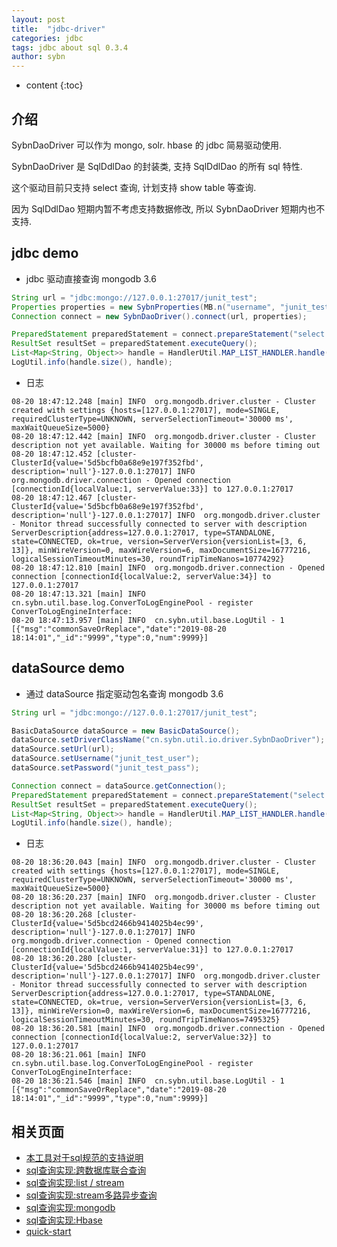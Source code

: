 ```yaml
---
layout: post
title:  "jdbc-driver"
categories: jdbc
tags: jdbc about sql 0.3.4
author: sybn
---
```


* content
{:toc}

## 介绍

SybnDaoDriver 可以作为 mongo, solr. hbase 的 jdbc 简易驱动使用.

SybnDaoDriver 是 SqlDdlDao 的封装类, 支持 SqlDdlDao 的所有 sql 特性.

这个驱动目前只支持 select 查询, 计划支持 show table 等查询.

因为 SqlDdlDao 短期内暂不考虑支持数据修改, 所以 SybnDaoDriver 短期内也不支持.






##  jdbc demo

* jdbc 驱动直接查询 mongodb 3.6

```java
String url = "jdbc:mongo://127.0.0.1:27017/junit_test";
Properties properties = new SybnProperties(MB.n("username", "junit_test_user", "password", "junit_test_pass"));
Connection connect = new SybnDaoDriver().connect(url, properties);

PreparedStatement preparedStatement = connect.prepareStatement("select * from sybn_junit_crud_test_entry limit 1");
ResultSet resultSet = preparedStatement.executeQuery();
List<Map<String, Object>> handle = HandlerUtil.MAP_LIST_HANDLER.handle(resultSet);
LogUtil.info(handle.size(), handle);
```

* 日志

```
08-20 18:47:12.248 [main] INFO  org.mongodb.driver.cluster - Cluster created with settings {hosts=[127.0.0.1:27017], mode=SINGLE, requiredClusterType=UNKNOWN, serverSelectionTimeout='30000 ms', maxWaitQueueSize=5000}
08-20 18:47:12.442 [main] INFO  org.mongodb.driver.cluster - Cluster description not yet available. Waiting for 30000 ms before timing out
08-20 18:47:12.452 [cluster-ClusterId{value='5d5bcfb0a68e9e197f352fbd', description='null'}-127.0.0.1:27017] INFO  org.mongodb.driver.connection - Opened connection [connectionId{localValue:1, serverValue:33}] to 127.0.0.1:27017
08-20 18:47:12.467 [cluster-ClusterId{value='5d5bcfb0a68e9e197f352fbd', description='null'}-127.0.0.1:27017] INFO  org.mongodb.driver.cluster - Monitor thread successfully connected to server with description ServerDescription{address=127.0.0.1:27017, type=STANDALONE, state=CONNECTED, ok=true, version=ServerVersion{versionList=[3, 6, 13]}, minWireVersion=0, maxWireVersion=6, maxDocumentSize=16777216, logicalSessionTimeoutMinutes=30, roundTripTimeNanos=10774292}
08-20 18:47:12.810 [main] INFO  org.mongodb.driver.connection - Opened connection [connectionId{localValue:2, serverValue:34}] to 127.0.0.1:27017
08-20 18:47:13.321 [main] INFO  cn.sybn.util.base.log.ConverToLogEnginePool - register ConverToLogEngineInterface:
08-20 18:47:13.957 [main] INFO  cn.sybn.util.base.LogUtil - 1 [{"msg":"commonSaveOrReplace","date":"2019-08-20 18:14:01","_id":"9999","type":0,"num":9999}]
```

## dataSource demo

* 通过 dataSource 指定驱动包名查询 mongodb 3.6

```java
String url = "jdbc:mongo://127.0.0.1:27017/junit_test";

BasicDataSource dataSource = new BasicDataSource();
dataSource.setDriverClassName("cn.sybn.util.io.driver.SybnDaoDriver");
dataSource.setUrl(url);
dataSource.setUsername("junit_test_user");
dataSource.setPassword("junit_test_pass");

Connection connect = dataSource.getConnection();
PreparedStatement preparedStatement = connect.prepareStatement("select * from sybn_junit_crud_test_entry limit 1");
ResultSet resultSet = preparedStatement.executeQuery();
List<Map<String, Object>> handle = HandlerUtil.MAP_LIST_HANDLER.handle(resultSet);
LogUtil.info(handle.size(), handle);
```

* 日志

```
08-20 18:36:20.043 [main] INFO  org.mongodb.driver.cluster - Cluster created with settings {hosts=[127.0.0.1:27017], mode=SINGLE, requiredClusterType=UNKNOWN, serverSelectionTimeout='30000 ms', maxWaitQueueSize=5000}
08-20 18:36:20.237 [main] INFO  org.mongodb.driver.cluster - Cluster description not yet available. Waiting for 30000 ms before timing out
08-20 18:36:20.268 [cluster-ClusterId{value='5d5bcd2466b9414025b4ec99', description='null'}-127.0.0.1:27017] INFO  org.mongodb.driver.connection - Opened connection [connectionId{localValue:1, serverValue:31}] to 127.0.0.1:27017
08-20 18:36:20.280 [cluster-ClusterId{value='5d5bcd2466b9414025b4ec99', description='null'}-127.0.0.1:27017] INFO  org.mongodb.driver.cluster - Monitor thread successfully connected to server with description ServerDescription{address=127.0.0.1:27017, type=STANDALONE, state=CONNECTED, ok=true, version=ServerVersion{versionList=[3, 6, 13]}, minWireVersion=0, maxWireVersion=6, maxDocumentSize=16777216, logicalSessionTimeoutMinutes=30, roundTripTimeNanos=7495325}
08-20 18:36:20.581 [main] INFO  org.mongodb.driver.connection - Opened connection [connectionId{localValue:2, serverValue:32}] to 127.0.0.1:27017
08-20 18:36:21.061 [main] INFO  cn.sybn.util.base.log.ConverToLogEnginePool - register ConverToLogEngineInterface:
08-20 18:36:21.546 [main] INFO  cn.sybn.util.base.LogUtil - 1 [{"msg":"commonSaveOrReplace","date":"2019-08-20 18:14:01","_id":"9999","type":0,"num":9999}]
```

## 相关页面
- [本工具对于sql规范的支持说明]({{site.baseurl}}/2019/06/06/sql-standard/)
- [sql查询实现:跨数据库联合查询]({{site.baseurl}}/2018/12/20/sybn-dao-multiple-impl/)
- [sql查询实现:list / stream]({{site.baseurl}}/2018/09/13/datas-sql-ddl-engine/)
- [sql查询实现:stream多路异步查询]({{site.baseurl}}/2018/10/15/sql_ddl_dao_stream_async_impl/)
- [sql查询实现:mongodb]({{site.baseurl}}/2018/09/17/mongo-dao-by-sql/)
- [sql查询实现:Hbase]({{site.baseurl}}/2019/05/16/hbase-dao/)
- [quick-start]({{site.baseurl}}/2019/07/25/quick-start/)

